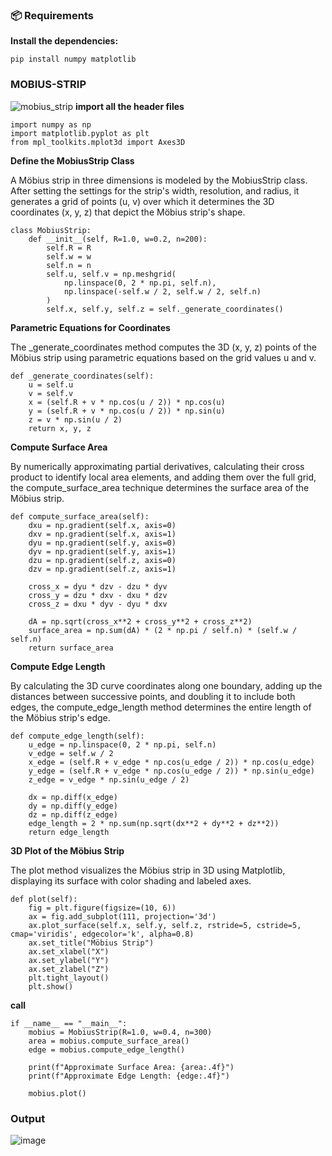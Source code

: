 ### 📦 Requirements
**Install the dependencies:**

```
pip install numpy matplotlib
```
### MOBIUS-STRIP
![mobius_strip](https://github.com/user-attachments/assets/2ba8644c-e574-4f55-bd3f-9051fc12d0b3)
**import all the header files**
```
import numpy as np
import matplotlib.pyplot as plt
from mpl_toolkits.mplot3d import Axes3D
```

**Define the MobiusStrip Class**

A Möbius strip in three dimensions is modeled by the MobiusStrip class. After setting the settings for the strip's width, resolution, and radius, it generates a grid of points (u, v) over which it determines the 3D coordinates (x, y, z) that depict the Möbius strip's shape.
```
class MobiusStrip:
    def __init__(self, R=1.0, w=0.2, n=200):
        self.R = R            
        self.w = w            
        self.n = n           
        self.u, self.v = np.meshgrid(
            np.linspace(0, 2 * np.pi, self.n),
            np.linspace(-self.w / 2, self.w / 2, self.n)
        )
        self.x, self.y, self.z = self._generate_coordinates()
```
**Parametric Equations for Coordinates**

The _generate_coordinates method computes the 3D (x, y, z) points of the Möbius strip using parametric equations based on the grid values u and v.
```
def _generate_coordinates(self):
    u = self.u
    v = self.v
    x = (self.R + v * np.cos(u / 2)) * np.cos(u)
    y = (self.R + v * np.cos(u / 2)) * np.sin(u)
    z = v * np.sin(u / 2)
    return x, y, z
```
**Compute Surface Area**

By numerically approximating partial derivatives, calculating their cross product to identify local area elements, and adding them over the full grid, the compute_surface_area technique determines the surface area of the Möbius strip.
```
def compute_surface_area(self):
    dxu = np.gradient(self.x, axis=0)
    dxv = np.gradient(self.x, axis=1)
    dyu = np.gradient(self.y, axis=0)
    dyv = np.gradient(self.y, axis=1)
    dzu = np.gradient(self.z, axis=0)
    dzv = np.gradient(self.z, axis=1)

    cross_x = dyu * dzv - dzu * dyv
    cross_y = dzu * dxv - dxu * dzv
    cross_z = dxu * dyv - dyu * dxv

    dA = np.sqrt(cross_x**2 + cross_y**2 + cross_z**2)
    surface_area = np.sum(dA) * (2 * np.pi / self.n) * (self.w / self.n)
    return surface_area
```
**Compute Edge Length**

By calculating the 3D curve coordinates along one boundary, adding up the distances between successive points, and doubling it to include both edges, the compute_edge_length method determines the entire length of the Möbius strip's edge.
```
def compute_edge_length(self):
    u_edge = np.linspace(0, 2 * np.pi, self.n)
    v_edge = self.w / 2
    x_edge = (self.R + v_edge * np.cos(u_edge / 2)) * np.cos(u_edge)
    y_edge = (self.R + v_edge * np.cos(u_edge / 2)) * np.sin(u_edge)
    z_edge = v_edge * np.sin(u_edge / 2)

    dx = np.diff(x_edge)
    dy = np.diff(y_edge)
    dz = np.diff(z_edge)
    edge_length = 2 * np.sum(np.sqrt(dx**2 + dy**2 + dz**2))
    return edge_length
```

**3D Plot of the Möbius Strip**

The plot method visualizes the Möbius strip in 3D using Matplotlib, displaying its surface with color shading and labeled axes.
```
def plot(self):
    fig = plt.figure(figsize=(10, 6))
    ax = fig.add_subplot(111, projection='3d')
    ax.plot_surface(self.x, self.y, self.z, rstride=5, cstride=5, cmap='viridis', edgecolor='k', alpha=0.8)
    ax.set_title("Möbius Strip")
    ax.set_xlabel("X")
    ax.set_ylabel("Y")
    ax.set_zlabel("Z")
    plt.tight_layout()
    plt.show()
```
**call**

```
if __name__ == "__main__":
    mobius = MobiusStrip(R=1.0, w=0.4, n=300)
    area = mobius.compute_surface_area()
    edge = mobius.compute_edge_length()

    print(f"Approximate Surface Area: {area:.4f}")
    print(f"Approximate Edge Length: {edge:.4f}")

    mobius.plot()

```

### Output

![image](https://github.com/user-attachments/assets/4b6f5069-03dc-4f0d-badf-0e85f6e2a7e9)

